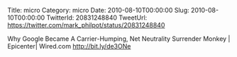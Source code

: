 Title: micro
Category: micro
Date: 2010-08-10T00:00:00
Slug: 2010-08-10T00:00:00
TwitterId: 20831248840
TweetUrl: https://twitter.com/mark_philpot/status/20831248840

Why Google Became A Carrier-Humping, Net Neutrality Surrender Monkey | Epicenter| Wired.com http://bit.ly/de3ONe